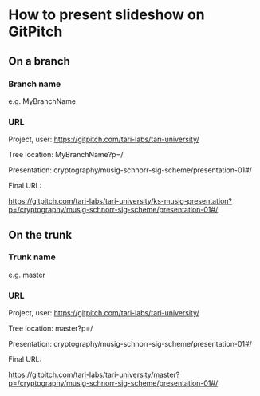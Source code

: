 # How to present slideshow on GitPitch

## On a branch
### Branch name 
e.g. MyBranchName

### URL
Project, user:   https://gitpitch.com/tari-labs/tari-university/

Tree location:   MyBranchName?p=/

Presentation:   cryptography/musig-schnorr-sig-scheme/presentation-01#/

Final URL:

https://gitpitch.com/tari-labs/tari-university/ks-musig-presentation?p=/cryptography/musig-schnorr-sig-scheme/presentation-01#/

## On the trunk
### Trunk name
e.g. master
### URL
Project, user:   https://gitpitch.com/tari-labs/tari-university/

Tree location:   master?p=/

Presentation:    cryptography/musig-schnorr-sig-scheme/presentation-01#/

Final URL:

https://gitpitch.com/tari-labs/tari-university/master?p=/cryptography/musig-schnorr-sig-scheme/presentation-01#/